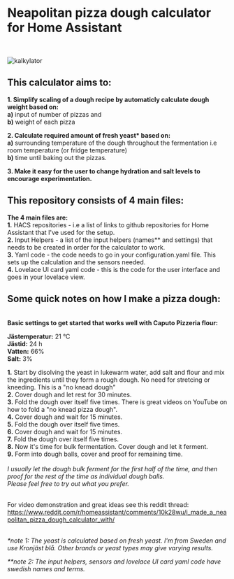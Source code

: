 <h1>Neapolitan pizza dough calculator for Home Assistant</h1><br>

![kalkylator](https://user-images.githubusercontent.com/106514124/214378704-5c25df76-21cf-44c7-9757-b0146867b47e.png)<br>

<h2>This calculator aims to:</h2>

<b>1. Simplify scaling of a dough recipe by automaticly calculate dough weight based on:</b> <br>
  <b>a)</b> input of number of pizzas and<br>
  <b>b)</b> weight of each pizza
  
 <b>2. Calculate required amount of fresh yeast* based on:</b><br>
   <b>a)</b> surrounding temperature of the dough throughout the fermentation i.e room temperature (or fridge temperature)<br>
   <b>b)</b> time until baking out the pizzas.<br>
   
 <b>3. Make it easy for the user to change hydration and salt levels to encourage experimentation.</b>
 
 <h2>This repository consists of 4 main files:</h2>
   
<b>The 4 main files are:</b><br>
<b>1.</b> HACS repositories - i.e a list of links to github repositories for Home Assistant that I've used for the setup.<br>
<b>2.</b> Input Helpers - a list of the input helpers (names** and settings) that needs to be created in order for the calculator to work.<br>
<b>3.</b> Yaml code - the code needs to go in your configuration.yaml file. This sets up the calculation and the sensors needed.<br>
<b>4.</b> Lovelace UI card yaml code - this is the code for the user interface and goes in your lovelace view.<br>

 <h2>Some quick notes on how I make a pizza dough:</h2><br>
 <b>Basic settings to get started that works well with Caputo Pizzeria flour:</b><br>

<b>Jästemperatur:</b> 21 °C<br>
<b>Jästid:</b> 24 h<br>
<b>Vatten:</b> 66%<br>
<b>Salt:</b> 3%<br>
 
 <b>1.</b> Start by disolving the yeast in lukewarm water, add salt and flour and mix the ingredients until they form a rough dough. No need for stretcing or kneeding. This is a "no knead dough"<br>
 <b>2.</b> Cover dough and let rest for 30 minutes.<br>
 <b>3.</b> Fold the dough over itself five times. There is great videos on YouTube on how to fold a "no knead pizza dough".<br>
 <b>4.</b> Cover dough and wait for 15 minutes.<br>
 <b>5.</b> Fold the dough over itself five times.<br>
 <b>6.</b> Cover dough and wait for 15 minutes.<br>
 <b>7.</b> Fold the dough over itself five times.<br>
 <b>8.</b> Now it's time for bulk fermentation. Cover dough and let it ferment.<br>
 <b>9.</b> Form into dough balls, cover and proof for remaining time.<br><br>
 <i>I usually let the dough bulk ferment for the first half of the time, and then proof for the rest of the time as individual dough balls.<br> 
 Please feel free to try out what you prefer.</i><br><br>

For video demonstration and great ideas see this reddit thread: https://www.reddit.com/r/homeassistant/comments/10k28wu/i_made_a_neapolitan_pizza_dough_calculator_with/<br><br>


<i>*note 1: The yeast is calculated based on fresh yeast. I'm from Sweden and use Kronjäst blå. Other brands or yeast types may give varying results.</i><br>

<i>**note 2: The input helpers, sensors and lovelace UI card yaml code have swedish names and terms.</i> <br>

